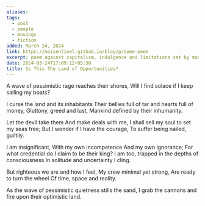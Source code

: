 ```yaml
---
aliases: 
tags:
  - post
  - people
  - musings
  - fiction
added: March 24, 2024
link: https://moisentinel.github.io/blog/p/some-poem
excerpt: poem against capitalism, indulgence and limitations set by modern society
date: 2024-03-24T17:09:12+05:30
title: Is This The Land of Opportunities?
---
```

A wave of pessimistic rage reaches their shores,
Will I find solace if I keep sailing my boats?

I curse the land and its inhabitants
Their bellies full of tar and hearts full of money,
Gluttony, greed and lust,
Mankind defined by their inhumanity.

Let the devil take them
And make deals with me,
I shall sell my soul to set my seas free;
But I wonder if I have the courage,
To suffer being nailed, guiltily.

I am insignificant,
With my own incompetence
And my own ignorance;
For what credential do I claim to be their king?
I am too, trapped in the depths of consciousness
In solitude and uncertainty I cling.

But righteous we are and how I feel,
My crew minimal yet strong, 
Are ready to turn the wheel
Of time, space and reality.

As the wave of pessimistic quietness stills the sand,
I grab the cannons and fire upon their optimistic land.
